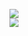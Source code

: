 [![](https://img.shields.io/badge/Made%20With-Github%20Spray-lightgrey.svg?style=for-the-badge&logo=github)](https://github.com/Annihil/github-spray#21489)  
[![](https://i.imgur.com/2DrTn0Z.gif)](https://github.com/Annihil/github-spray)